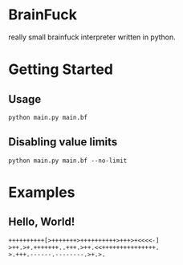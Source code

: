 # BrainFuck
really small brainfuck interpreter written in python.

# Getting Started
## Usage
```
python main.py main.bf
```

## Disabling value limits
```
python main.py main.bf --no-limit
```

# Examples
## Hello, World!
```
++++++++++[>+++++++>++++++++++>+++>+<<<<-]
>++.>+.+++++++..+++.>++.<<+++++++++++++++.
>.+++.------.--------.>+.>.
```
